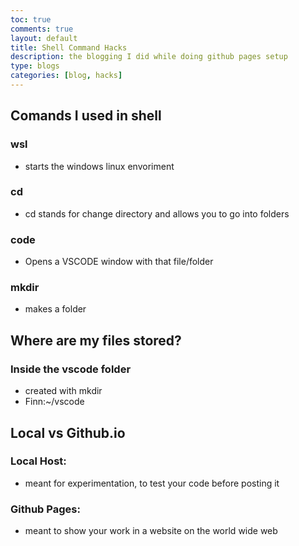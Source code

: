 ```yaml
---
toc: true
comments: true
layout: default
title: Shell Command Hacks
description: the blogging I did while doing github pages setup
type: blogs
categories: [blog, hacks]
---
```


## Comands I used in shell

### wsl
- starts the windows linux envoriment

### cd
- cd stands for change directory and allows you to go into folders

### code
- Opens a VSCODE window with that file/folder

### mkdir
- makes a folder

## Where are my files stored?

### Inside the vscode folder
- created with mkdir
- Finn:~/vscode

## Local vs Github.io

### Local Host: 
- meant for experimentation, to test your code before posting it

### Github Pages: 
- meant to show your work in a website on the world wide web